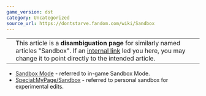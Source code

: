 ```yaml
---
game_version: dst
category: Uncategorized
source_url: https://dontstarve.fandom.com/wiki/Sandbox
---
```


|  |  |
| --- | --- |
|  | This article is a **disambiguation page** for similarly named articles "Sandbox". If an [internal link](/wiki/Special:WhatLinksHere/Sandbox "Special:WhatLinksHere/Sandbox") led you here, you may change it to point directly to the intended article. |

* [Sandbox Mode](/wiki/Sandbox_Mode "Sandbox Mode") - referred to in-game Sandbox Mode.
* [Special:MyPage/Sandbox](https://dontstarve.fandom.com/wiki/Special:MyPage/Sandbox?action=edit&preload=Template:User_sandbox/Preload) - referred to personal sandbox for experimental edits.